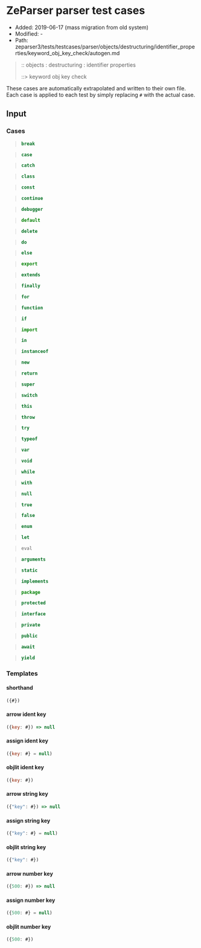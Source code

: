 # ZeParser parser test cases

- Added: 2019-06-17 (mass migration from old system)
- Modified: -
- Path: zeparser3/tests/testcases/parser/objects/destructuring/identifier_properties/keyword_obj_key_check/autogen.md

> :: objects : destructuring : identifier properties
>
> ::> keyword obj key check

These cases are automatically extrapolated and written to their own file.
Each case is applied to each test by simply replacing `#` with the actual case.

## Input

### Cases

> `````js
> break
> `````

> `````js
> case
> `````

> `````js
> catch
> `````

> `````js
> class
> `````

> `````js
> const
> `````

> `````js
> continue
> `````

> `````js
> debugger
> `````

> `````js
> default
> `````

> `````js
> delete
> `````

> `````js
> do
> `````

> `````js
> else
> `````

> `````js
> export
> `````

> `````js
> extends
> `````

> `````js
> finally
> `````

> `````js
> for
> `````

> `````js
> function
> `````

> `````js
> if
> `````

> `````js
> import
> `````

> `````js
> in
> `````

> `````js
> instanceof
> `````

> `````js
> new
> `````

> `````js
> return
> `````

> `````js
> super
> `````

> `````js
> switch
> `````

> `````js
> this
> `````

> `````js
> throw
> `````

> `````js
> try
> `````

> `````js
> typeof
> `````

> `````js
> var
> `````

> `````js
> void
> `````

> `````js
> while
> `````

> `````js
> with
> `````

> `````js
> null
> `````

> `````js
> true
> `````

> `````js
> false
> `````

> `````js
> enum
> `````

> `````js
> let
> `````

> `````js
> eval
> `````

> `````js
> arguments
> `````

> `````js
> static
> `````

> `````js
> implements
> `````

> `````js
> package
> `````

> `````js
> protected
> `````

> `````js
> interface
> `````

> `````js
> private
> `````

> `````js
> public
> `````

> `````js
> await
> `````

> `````js
> yield
> `````

### Templates

#### shorthand

`````js
({#})
`````

#### arrow ident key

`````js
({key: #}) => null
`````

#### assign ident key

`````js
({key: #} = null)
`````

#### objlit ident key

`````js
({key: #})
`````

#### arrow string key

`````js
({"key": #}) => null
`````

#### assign string key

`````js
({"key": #} = null)
`````

#### objlit string key

`````js
({"key": #})
`````

#### arrow number key

`````js
({500: #}) => null
`````

#### assign number key

`````js
({500: #} = null)
`````

#### objlit number key

`````js
({500: #})
`````
